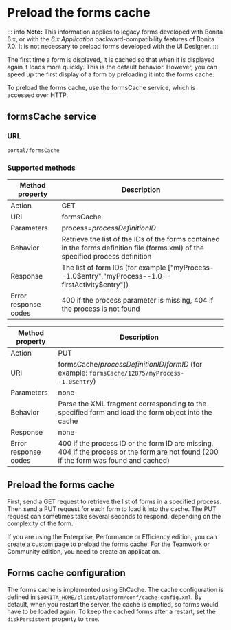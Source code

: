 # Preload the forms cache

::: info
**Note:** This information applies to legacy forms developed with Bonita 6.x, or with the _6.x Application_ backward-compatibility features of Bonita 7.0\. It is not necessary to preload forms developed with the UI Designer.
:::

The first time a form is displayed, it is cached so that when it is displayed again it loads more quickly. This is the default behavior. However, you can speed up the first display of a form by preloading it into the forms cache.

To preload the forms cache, use the formsCache service, which is accessed over HTTP.

## formsCache service

### URL
`portal/formsCache`

### Supported methods
| Method property  | Description  |
| ---------------- | ------------ |
| Action  | GET  |
| URI  | formsCache  |
| Parameters  | process=_processDefinitionID_  |
| Behavior  | Retrieve the list of the IDs of the forms contained in the forms definition file (forms.xml) of the specified process definition  | 
| Response  | The list of form IDs (for example \["myProcess--1.0$entry","myProcess--1.0--firstActivity$entry"\])  | 
| Error response codes  | 400 if the process parameter is missing, 404 if the process is not found  | 

| Method property  | Description  |
| ---------------- | ------------ |
| Action  | PUT  | 
| URI  | formsCache/_processDefinitionID_/_formID_ (for example: `formsCache/12875/myProcess--1.0$entry`)  | 
| Parameters  | none  | 
| Behavior  | Parse the XML fragment corresponding to the specified form and load the form object into the cache  | 
| Response  | none  |
| Error response codes  | 400 if the process ID or the form ID are missing, 404 if the process or the form are not found (200 if the form was found and cached)  |

## Preload the forms cache

First, send a GET request to retrieve the list of forms in a specified process. Then send a PUT request for each form to load it into the cache. The PUT request can sometimes take several seconds to respond, depending on the complexity of the form.

If you are using the Enterprise, Performance or Efficiency edition, you can create a custom page to preload the forms cache. For the Teamwork or Community edition, you need to create an application.

## Forms cache configuration

The forms cache is implemented using EhCache. The cache configuration is defined in `$BONITA_HOME/client/platform/conf/cache-config.xml`. 
By default, when you restart the server, the cache is emptied, so forms would have to be loaded again. To keep the cached forms after a restart, set the `diskPersistent` property to `true`.
